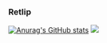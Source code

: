 ### Retlip

[![Anurag's GitHub stats](https://github-readme-stats.vercel.app/api?username=retlipgh)](https://github.com/retlipgh/github-readme-stats)
<img src="https://ghchart.rshah.org/retlipgh" />
